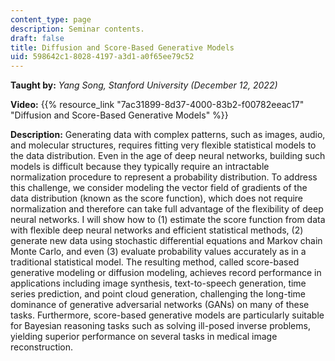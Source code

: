 ```yaml
---
content_type: page
description: Seminar contents.
draft: false
title: Diffusion and Score-Based Generative Models
uid: 598642c1-8028-4197-a3d1-a0f65ee79c52
---
```

**Taught by:** *Yang Song, Stanford University (December 12, 2022)*

**Video:** {{% resource_link "7ac31899-8d37-4000-83b2-f00782eeac17" "Diffusion and Score-Based Generative Models" %}}

**Description:** Generating data with complex patterns, such as images, audio, and molecular structures, requires fitting very flexible statistical models to the data distribution. Even in the age of deep neural networks, building such models is difficult because they typically require an intractable normalization procedure to represent a probability distribution. To address this challenge, we consider modeling the vector field of gradients of the data distribution (known as the score function), which does not require normalization and therefore can take full advantage of the flexibility of deep neural networks. I will show how to (1) estimate the score function from data with flexible deep neural networks and efficient statistical methods, (2) generate new data using stochastic differential equations and Markov chain Monte Carlo, and even (3) evaluate probability values accurately as in a traditional statistical model. The resulting method, called score-based generative modeling or diffusion modeling, achieves record performance in applications including image synthesis, text-to-speech generation, time series prediction, and point cloud generation, challenging the long-time dominance of generative adversarial networks (GANs) on many of these tasks. Furthermore, score-based generative models are particularly suitable for Bayesian reasoning tasks such as solving ill-posed inverse problems, yielding superior performance on several tasks in medical image reconstruction.
